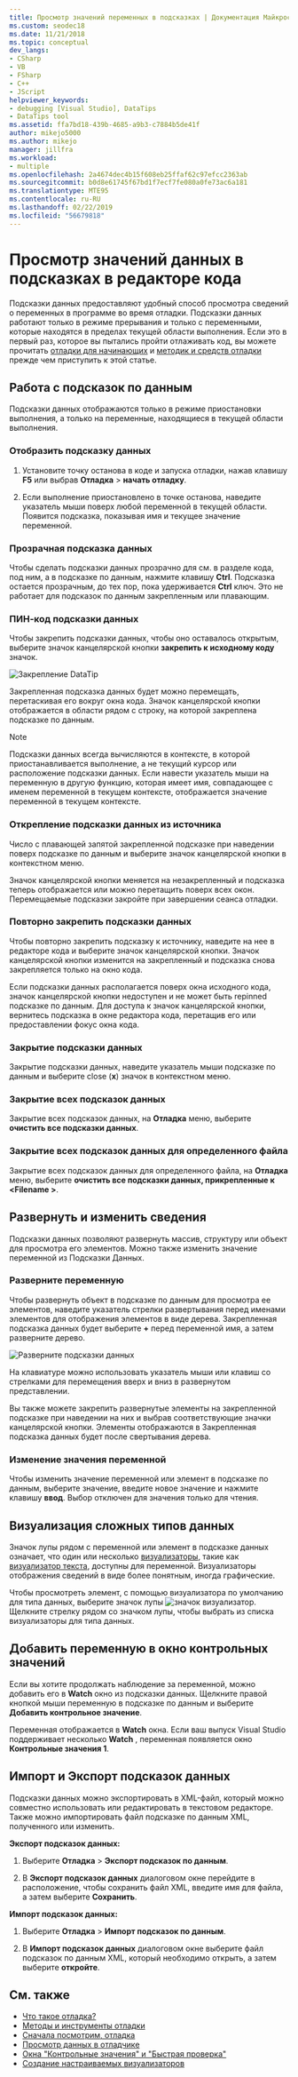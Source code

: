 ```yaml
---
title: Просмотр значений переменных в подсказках | Документация Майкрософт
ms.custom: seodec18
ms.date: 11/21/2018
ms.topic: conceptual
dev_langs:
- CSharp
- VB
- FSharp
- C++
- JScript
helpviewer_keywords:
- debugging [Visual Studio], DataTips
- DataTips tool
ms.assetid: ffa7bd18-439b-4685-a9b3-c7884b5de41f
author: mikejo5000
ms.author: mikejo
manager: jillfra
ms.workload:
- multiple
ms.openlocfilehash: 2a4674dec4b15f608eb25ffaf62c97efcc2363ab
ms.sourcegitcommit: b0d8e61745f67bd1f7ecf7fe080a0fe73ac6a181
ms.translationtype: MTE95
ms.contentlocale: ru-RU
ms.lasthandoff: 02/22/2019
ms.locfileid: "56679818"
---
```

# <a name="view-data-values-in-datatips-in-the-code-editor"></a>Просмотр значений данных в подсказках в редакторе кода

Подсказки данных предоставляют удобный способ просмотра сведений о переменных в программе во время отладки. Подсказки данных работают только в режиме прерывания и только с переменными, которые находятся в пределах текущей области выполнения. Если это в первый раз, которое вы пытались пройти отлаживать код, вы можете прочитать [отладки для начинающих](../debugger/debugging-absolute-beginners.md) и [методик и средств отладки](../debugger/write-better-code-with-visual-studio.md) прежде чем приступить к этой статье.

## <a name="work-with-datatips"></a>Работа с подсказок по данным

Подсказки данных отображаются только в режиме приостановки выполнения, а только на переменные, находящиеся в текущей области выполнения.

### <a name="display-a-datatip"></a>Отобразить подсказку данных

1. Установите точку останова в коде и запуска отладки, нажав клавишу **F5** или выбрав **Отладка** > **начать отладку**.

1. Если выполнение приостановлено в точке останова, наведите указатель мыши поверх любой переменной в текущей области. Появится подсказка, показывая имя и текущее значение переменной.

### <a name="make-a-datatip-transparent"></a>Прозрачная подсказка данных

Чтобы сделать подсказки данных прозрачно для см. в разделе кода, под ним, а в подсказке по данным, нажмите клавишу **Ctrl**. Подсказка остается прозрачным, до тех пор, пока удерживается **Ctrl** ключ. Это не работает для подсказок по данным закрепленным или плавающим.
### <a name="pin-a-datatip"></a>ПИН-код подсказки данных

Чтобы закрепить подсказки данных, чтобы оно оставалось открытым, выберите значок канцелярской кнопки **закрепить к исходному коду** значок.

![Закрепление DataTip](../debugger/media/dbg-tips-data-tips-pinned.png "закрепить подсказки данных")

Закрепленная подсказка данных будет можно перемещать, перетаскивая его вокруг окна кода. Значок канцелярской кнопки отображается в области рядом с строку, на которой закреплена подсказке по данным.

>[!NOTE]
>Подсказки данных всегда вычисляются в контексте, в которой приостанавливается выполнение, а не текущий курсор или расположение подсказки данных. Если навести указатель мыши на переменную в другую функцию, которая имеет имя, совпадающее с именем переменной в текущем контексте, отображается значение переменной в текущем контексте.

### <a name="unpin-a-datatip-from-source"></a>Открепление подсказки данных из источника

Число с плавающей запятой закрепленной подсказке при наведении поверх подсказке по данным и выберите значок канцелярской кнопки в контекстном меню.

Значок канцелярской кнопки меняется на незакрепленный и подсказка теперь отображается или можно перетащить поверх всех окон. Перемещаемые подсказки закройте при завершении сеанса отладки.

### <a name="repin-a-datatip"></a>Повторно закрепить подсказки данных

Чтобы повторно закрепить подсказку к источнику, наведите на нее в редакторе кода и выберите значок канцелярской кнопки. Значок канцелярской кнопки изменится на закрепленный и подсказка снова закрепляется только на окно кода.

Если подсказки данных располагается поверх окна исходного кода, значок канцелярской кнопки недоступен и не может быть repinned подсказке по данным. Для доступа к значок канцелярской кнопки, вернитесь подсказка в окне редактора кода, перетащив его или предоставлении фокус окна кода.

### <a name="close-a-datatip"></a>Закрытие подсказки данных

Закрытие подсказки данных, наведите указатель мыши подсказке по данным и выберите close (**x**) значок в контекстном меню.

### <a name="close-all-datatips"></a>Закрытие всех подсказок данных

Закрытие всех подсказок данных, на **Отладка** меню, выберите **очистить все подсказки данных**.

### <a name="close-all-datatips-for-a-specific-file"></a>Закрытие всех подсказок данных для определенного файла

Закрытие всех подсказок данных для определенного файла, на **Отладка** меню, выберите **очистить все подсказки данных, прикрепленные к \<Filename >**.

## <a name="expand-and-edit-information"></a>Развернуть и изменить сведения
Подсказки данных позволяют развернуть массив, структуру или объект для просмотра его элементов. Можно также изменить значение переменной из Подсказки Данных.

### <a name="expand-a-variable"></a>Разверните переменную

Чтобы развернуть объект в подсказке по данным для просмотра ее элементов, наведите указатель стрелки развертывания перед именами элементов для отображения элементов в виде дерева. Закрепленная подсказка данных будет выберите **+** перед переменной имя, а затем разверните дерево.

![Разверните подсказки данных](../debugger/media/dbg-tour-data-tips.png "разверните подсказки данных")

На клавиатуре можно использовать указатель мыши или клавиш со стрелками для перемещения вверх и вниз в развернутом представлении.

Вы также можете закрепить развернутые элементы на закрепленной подсказке при наведении на них и выбрав соответствующие значки канцелярской кнопки. Элементы отображаются в Закрепленная подсказка данных будет после свертывания дерева.

### <a name="edit-the-value-of-a-variable"></a>Изменение значения переменной

Чтобы изменить значение переменной или элемент в подсказке по данным, выберите значение, введите новое значение и нажмите клавишу **ввод**. Выбор отключен для значения только для чтения.

## <a name="visualize-complex-data-types"></a>Визуализация сложных типов данных

Значок лупы рядом с переменной или элемент в подсказке данных означает, что один или несколько [визуализаторы](../debugger/create-custom-visualizers-of-data.md), такие как [визуализатор текста](../debugger/string-visualizer-dialog-box.md), доступны для переменной. Визуализаторы отображения сведений в виде более понятным, иногда графические.

Чтобы просмотреть элемент, с помощью визуализатора по умолчанию для типа данных, выберите значок лупы ![значок визуализатор](../debugger/media/dbg-tips-visualizer-icon.png "значок визуализатор"). Щелкните стрелку рядом со значком лупы, чтобы выбрать из списка визуализаторы для типа данных.

## <a name="add-a-variable-to-a-watch-window"></a>Добавить переменную в окно контрольных значений

Если вы хотите продолжать наблюдение за переменной, можно добавить его в **Watch** окно из подсказки данных. Щелкните правой кнопкой мыши переменную в подсказке по данным и выберите **Добавить контрольное значение**.

Переменная отображается в **Watch** окна. Если ваш выпуск Visual Studio поддерживает несколько **Watch** , переменная появляется окно **Контрольные значения 1**.

## <a name="import-and-export-datatips"></a>Импорт и Экспорт подсказок данных

Подсказки данных можно экспортировать в XML-файл, который можно совместно использовать или редактировать в текстовом редакторе. Также можно импортировать файл подсказке по данным XML, полученного или изменить.

**Экспорт подсказок данных:**

1. Выберите **Отладка** > **Экспорт подсказок по данным**.

1. В **Экспорт подсказок данных** диалоговом окне перейдите в расположение, чтобы сохранить файл XML, введите имя для файла, а затем выберите **Сохранить**.

**Импорт подсказок данных:**

1. Выберите **Отладка** > **Импорт подсказок по данным**.

1. В **Импорт подсказок данных** диалоговом окне выберите файл подсказок по данным XML, который необходимо открыть, а затем выберите **откройте**.

## <a name="see-also"></a>См. также
- [Что такое отладка?](../debugger/what-is-debugging.md)
- [Методы и инструменты отладки](../debugger/write-better-code-with-visual-studio.md)
- [Сначала посмотрим, отладка](../debugger/debugger-feature-tour.md)
- [Просмотр данных в отладчике](../debugger/viewing-data-in-the-debugger.md)
- [Окна "Контрольные значения" и "Быстрая проверка"](../debugger/watch-and-quickwatch-windows.md)
- [Создание настраиваемых визуализаторов](../debugger/create-custom-visualizers-of-data.md)
